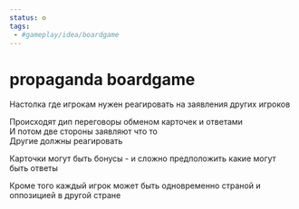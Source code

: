 ```yaml
---
status: ⚙️
tags:
 - #gameplay/idea/boardgame
---
```

# propaganda boardgame

Настолка где игрокам нужен реагировать на заявления других игроков  
  
Происходят дип переговоры обменом карточек и ответами  
И потом две стороны заявляют что то  
Другие должны реагировать  
  
Карточки могут быть бонусы - и сложно предположить какие могут быть ответы  
 
Кроме того каждый игрок может быть одновременно страной и оппозицией в другой стране